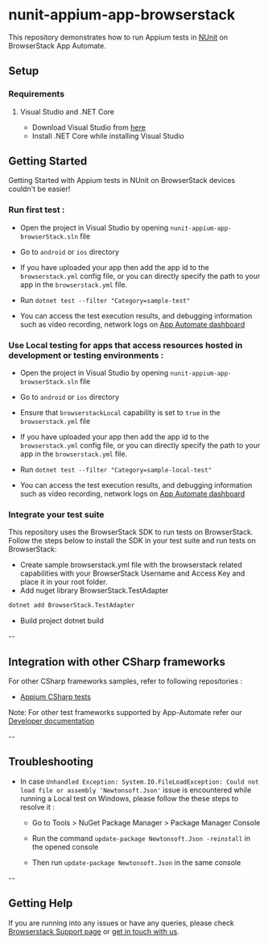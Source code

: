 # nunit-appium-app-browserstack

This repository demonstrates how to run Appium tests in [NUnit](https://nunit.org/) on BrowserStack App Automate.

## Setup

### Requirements

1. Visual Studio and .NET Core

    - Download Visual Studio from [here](https://visualstudio.microsoft.com/)
    - Install .NET Core while installing Visual Studio


## Getting Started

Getting Started with Appium tests in NUnit on BrowserStack devices couldn't be easier!

### **Run first test :**

- Open the project in Visual Studio by opening `nunit-appium-app-browserStack.sln` file

- Go to `android` or `ios` directory

- If you have uploaded your app then add the app id to the `browserstack.yml` config file, or you can directly specify the path to your app in the `browserstack.yml` file.

- Run `dotnet test --filter "Category=sample-test"`

- You can access the test execution results, and debugging information such as video recording, network logs on [App Automate dashboard](https://app-automate.browserstack.com/dashboard)

### **Use Local testing for apps that access resources hosted in development or testing environments :**

- Open the project in Visual Studio by opening `nunit-appium-app-browserStack.sln` file

- Go to `android` or `ios` directory

- Ensure that `browserstackLocal` capability is set to `true` in the `browserstack.yml` file

- If you have uploaded your app then add the app id to the `browserstack.yml` config file, or you can directly specify the path to your app in the `browserstack.yml` file.

- Run `dotnet test --filter "Category=sample-local-test"`

- You can access the test execution results, and debugging information such as video recording, network logs on [App Automate dashboard](https://app-automate.browserstack.com/dashboard)

### **Integrate your test suite**
This repository uses the BrowserStack SDK to run tests on BrowserStack. Follow the steps below to install the SDK in your test suite and run tests on BrowserStack:

- Create sample browserstack.yml file with the browserstack related capabilities with your BrowserStack Username and Access Key and place it in your root folder.
- Add nuget library BrowserStack.TestAdapter
```sh
dotnet add BrowserStack.TestAdapter
```
- Build project dotnet build

--

## Integration with other CSharp frameworks

For other CSharp frameworks samples, refer to following repositories :

- [Appium CSharp tests](https://github.com/browserstack/csharp-appium-app-browserstack)

Note: For other test frameworks supported by App-Automate refer our [Developer documentation](https://www.browserstack.com/docs/)

--

## Troubleshooting

- In case `Unhandled Exception: System.IO.FileLoadException: Could not load file or assembly 'Newtonsoft.Json'` issue is encountered while running a Local test on Windows, please follow the these steps to resolve it :

    - Go to Tools > NuGet Package Manager > Package Manager Console

    - Run the command `update-package Newtonsoft.Json -reinstall` in the opened console

    - Then run `update-package Newtonsoft.Json` in the same console

--

## Getting Help

If you are running into any issues or have any queries, please check [Browserstack Support page](https://www.browserstack.com/support/app-automate) or [get in touch with us](https://www.browserstack.com/contact?ref=help).
